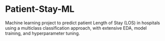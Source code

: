 # Patient-Stay-ML
Machine learning project to predict patient Length of Stay (LOS) in hospitals using a multiclass classification approach, with extensive EDA, model training, and hyperparameter tuning.
